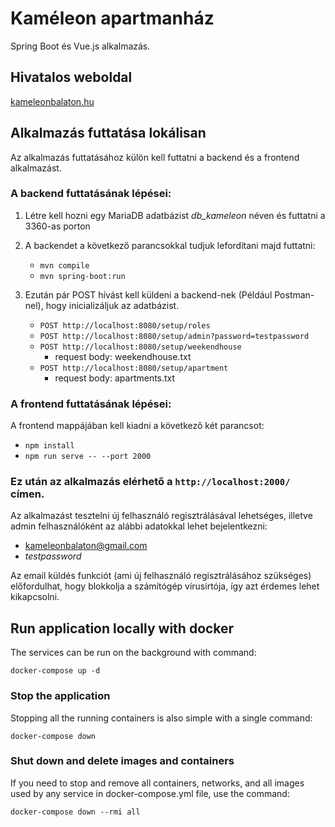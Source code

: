 # Kaméleon apartmanház

Spring Boot és Vue.js alkalmazás.

## Hivatalos weboldal
[kameleonbalaton.hu](https://www.kameleonbalaton.hu)


## Alkalmazás futtatása lokálisan

Az alkalmazás futtatásához külön kell futtatni a backend és a frontend alkalmazást.

### A backend futtatásának lépései:
1. Létre kell hozni egy MariaDB adatbázist *db_kameleon* néven és futtatni a 3360-as porton
2. A backendet a következő parancsokkal tudjuk lefordítani majd futtatni:
    - `mvn compile`
    - `mvn spring-boot:run `


3. Ezután pár POST hívást kell küldeni a backend-nek (Például Postman-nel), hogy inicializáljuk az adatbázist.
    - `POST http://localhost:8080/setup/roles`
    - `POST http://localhost:8080/setup/admin?password=testpassword`
    - `POST http://localhost:8080/setup/weekendhouse`
        - request body: weekendhouse.txt
    - `POST http://localhost:8080/setup/apartment`
        - request body: apartments.txt
 
### A frontend futtatásának lépései:
A frontend mappájában kell kiadni a következő két parancsot:
- `npm install`
- `npm run serve -- --port 2000`

### Ez után az alkalmazás elérhető a `http://localhost:2000/` címen. 
Az alkalmazást tesztelni új felhasználó regisztrálásával lehetséges, illetve admin felhasználóként az alábbi adatokkal lehet bejelentkezni:
- kameleonbalaton@gmail.com
- *testpassword*

Az email küldés funkciót (ami új felhasználó regisztrálásához szükséges) előfordulhat, hogy blokkolja a számítógép vírusirtója, így azt érdemes lehet kikapcsolni.

## Run application locally with docker 
The services can be run on the background with command:
```
docker-compose up -d
```
### Stop the application
Stopping all the running containers is also simple with a single command: 
```
docker-compose down
```
### Shut down and delete images and containers
If you need to stop and remove all containers, networks, and all images used by any service in docker-compose.yml file, use the command:
```
docker-compose down --rmi all
```


